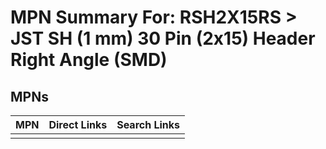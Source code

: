 



# MPN Summary For: RSH2X15RS > JST SH (1 mm) 30 Pin (2x15) Header Right Angle (SMD)

## MPNs
  

|MPN|Direct Links|Search Links|
| :--- | :--- | :--- |
||||
